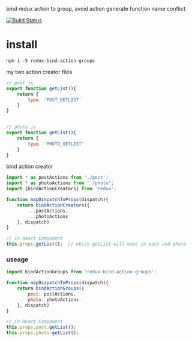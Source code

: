 bind redux action to group, avoid action generate function name conflict


[![Build Status](https://travis-ci.org/eyasliu/redux-bind-action-groups.svg?branch=master)](https://travis-ci.org/eyasliu/redux-bind-action-groups)


# install 

```shell
npm i -S redux-bind-action-groups
```


my two action creator files

```js
// post.js
export function getList(){
    return {
        type: 'POST_GETLIST'
    }
}


// photo.js
export function getList(){
    return {
        type: 'PHOTO_GETLIST'
    }
}
```

bind action creator

```js
import * as postActions from './post';
import * as photoActions from './photo';
import {bindActionCreators} from 'redux';

function mapDispatchToProps(dispatch){
    return bindActionCreators({
        ...postActions,
        ...photoActions
    }, dispatch)
}

// in React Component
this.props.getList();  // which getList will exec in post and photo
```

### useage

```js
import bindActionGroups from 'redux-bind-action-groups';

function mapDispatchToProps(dispatch){
    return bindActionGroups({
        post: postActions,
        photo: photoActions
    }, dispatch)
}

// in React Component
this.props.post.getList();
this.props.photo.getList();
```
